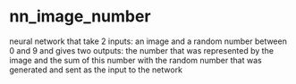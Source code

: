 # nn_image_number
neural network that take 2 inputs: an image and a random number between 0 and 9 and gives two outputs: the number that was represented by the image and the sum of this number with the random number that was generated and sent as the input to the network
